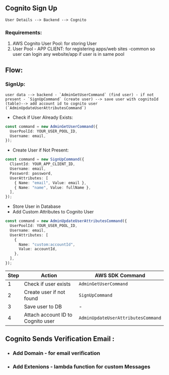 ## Cognito Sign Up
```
User Details --> Backend --> Cognito 
```
### Requirements:
1. AWS Cognito User Pool: for storing User
2. User Pool - APP CLIENT: for registering apps/web sites -common so user can login any website/app if user is in same pool

## Flow:

###  SignUp:
```
user data --> backend - `AdminGetUserCommand` (find user) - if not present - `SignUpCommand` (create user) --> save user with cognitoId (table)--> add account id to cognito user (`AdminUpdateUserAttributesCommand`)
```
- Check if User Already Exists:
```ts
const command = new AdminGetUserCommand({
  UserPoolId: YOUR_USER_POOL_ID,
  Username: email,
});
```
- Create User if Not Present:
```ts
const command = new SignUpCommand({
  ClientId: YOUR_APP_CLIENT_ID,
  Username: email,
  Password: password,
  UserAttributes: [
    { Name: "email", Value: email },
    { Name: "name", Value: fullName },
  ],
});
```

- Store User in Database
- Add Custom Attributes to Cognito User
```ts
const command = new AdminUpdateUserAttributesCommand({
  UserPoolId: YOUR_USER_POOL_ID,
  Username: email,
  UserAttributes: [
    {
      Name: "custom:accountId",
      Value: accountId,
    },
  ],
});
```

| Step | Action                            | AWS SDK Command                    |
| ---- | --------------------------------- | ---------------------------------- |
| 1    | Check if user exists              | `AdminGetUserCommand`              |
| 2    | Create user if not found          | `SignUpCommand`                    |
| 3    | Save user to DB                   | -                                  |
| 4    | Attach account ID to Cognito user | `AdminUpdateUserAttributesCommand` |


## Cognito Sends Verification Email :
- ### Add Domain - for email verification
- ### Add Extenions - lambda function for custom Messages

